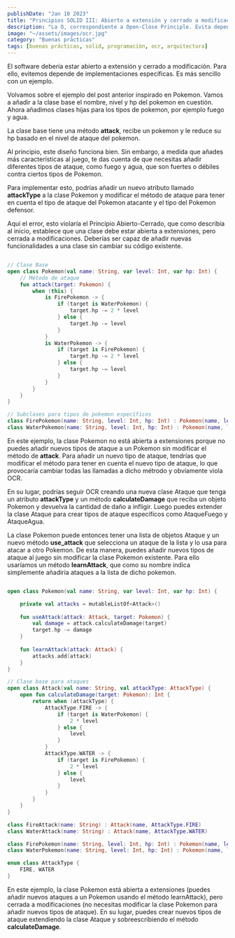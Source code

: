 ```yaml
---
publishDate: "Jan 10 2023"
title: "Principios SOLID III: Abierto a extensión y cerrado a modificación"
description: "La O, correspondiente a Open-Close Principle. Evita depender de implementaciones concretas."
image: "~/assets/images/ocr.jpg"
category: "Buenas prácticas"
tags: [buenas prácticas, solid, programación, ocr, arquitectura]
---
```


El software debería estar abierto a extensión y cerrado a modificación. Para ello, evitemos depende de implementaciones específicas. Es más sencillo con un ejemplo.

Volvamos sobre el ejemplo del post anterior inspirado en Pokemon. 
Vamos a añadir a la clase base el nombre, nivel y hp del pokemon en cuestión. Ahora añadimos clases hijas para los tipos de pokemon, por ejemplo fuego y agua.

La clase base tiene una método **attack**, recibe un pokemon y le reduce su hp basado en el nivel de ataque del pokemon.

Al principio, este diseño funciona bien. Sin embargo, a medida que añades más características al juego, te das cuenta de que necesitas añadir diferentes tipos de ataque, como fuego y agua, que son fuertes o débiles contra ciertos tipos de Pokemon.

Para implementar esto, podrías añadir un nuevo atributo llamado **attackType** a la clase Pokemon y modificar el método de ataque para tener en cuenta el tipo de ataque del Pokemon atacante y el tipo del Pokemon defensor.

Aquí el error, esto violaría el Principio Abierto-Cerrado, que como describía al inicio, establece que una clase debe estar abierta a extensiones, pero cerrada a modificaciones. Deberías ser capaz de añadir nuevas funcionalidades a una clase sin cambiar su código existente.

```kotlin

// Clase Base
open class Pokemon(val name: String, var level: Int, var hp: Int) {
    // Método de ataque
    fun attack(target: Pokemon) {
        when (this) {
            is FirePokemon -> {
                if (target is WaterPokemon) {
                    target.hp -= 2 * level
                } else {
                    target.hp -= level
                }
            }
            is WaterPokemon -> {
                if (target is FirePokemon) {
                    target.hp -= 2 * level
                } else {
                    target.hp -= level
                }
            }
        }
    }
}

// Subclases para tipos de pokemon específicos
class FirePokemon(name: String, level: Int, hp: Int) : Pokemon(name, level, hp)
class WaterPokemon(name: String, level: Int, hp: Int) : Pokemon(name, level, hp)
```

En este ejemplo, la clase Pokemon no está abierta a extensiones porque no puedes añadir nuevos tipos de ataque a un Pokemon sin modificar el método de **attack**. Para añadir un nuevo tipo de ataque, tendrías que modificar el método para tener en cuenta el nuevo tipo de ataque, lo que provocaría cambiar todas las llamadas a dicho métrodo y obviamente viola OCR. 

En su lugar, podrías seguir OCR creando una nueva clase Ataque que tenga un atributo **attackType** y un método **calculateDamage** que reciba un objeto Pokemon y devuelva la cantidad de daño a infligir. Luego puedes extender la clase Ataque para crear tipos de ataque específicos como AtaqueFuego y AtaqueAgua.

La clase Pokemon puede entonces tener una lista de objetos Ataque y un nuevo método **use_attack** que selecciona un ataque de la lista y lo usa para atacar a otro Pokemon. De esta manera, puedes añadir nuevos tipos de ataque al juego sin modificar la clase Pokemon existente. Para ello usaríamos un método **learnAttack**, que como su nombre indica simplemente añadiría ataques a la lista de dicho pokemon.


```kotlin

open class Pokemon(val name: String, var level: Int, var hp: Int) {

    private val attacks = mutableListOf<Attack>()
    
    fun useAttack(attack: Attack, target: Pokemon) {
        val damage = attack.calculateDamage(target)
        target.hp -= damage
    }
    
    fun learnAttack(attack: Attack) {
        attacks.add(attack)
    }
}

// Clase base para ataques
open class Attack(val name: String, val attackType: AttackType) {
    open fun calculateDamage(target: Pokemon): Int {
        return when (attackType) {
            AttackType.FIRE -> {
                if (target is WaterPokemon) {
                    2 * level
                } else {
                    level
                }
            }
            AttackType.WATER -> {
                if (target is FirePokemon) {
                    2 * level
                } else {
                    level
                }
            }
        }
    }
}

class FireAttack(name: String) : Attack(name, AttackType.FIRE)
class WaterAttack(name: String) : Attack(name, AttackType.WATER)

class FirePokemon(name: String, level: Int, hp: Int) : Pokemon(name, level, hp)
class WaterPokemon(name: String, level: Int, hp: Int) : Pokemon(name, level, hp)

enum class AttackType {
    FIRE, WATER
}
```

En este ejemplo, la clase Pokemon está abierta a extensiones (puedes añadir nuevos ataques a un Pokemon usando el método learnAttack), pero cerrada a modificaciones (no necesitas modificar la clase Pokemon para añadir nuevos tipos de ataque). En su lugar, puedes crear nuevos tipos de ataque extendiendo la clase Ataque y sobreescribiendo el método **calculateDamage**.